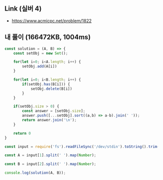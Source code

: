 ## Link (실버 4)              

- https://www.acmicpc.net/problem/1822  

## 내 풀이 (166472KB, 1004ms)          

```javascript
const solution = (A, B) => {
    const setObj = new Set();

    for(let i=0; i<A.length; i++) {
        setObj.add(A[i])
    }

    for(let i=0; i<B.length; i++) {
        if(setObj.has(B[i])) {
            setObj.delete(B[i])
        }
    }

    if(setObj.size > 0) {
        const answer = [setObj.size];
        answer.push([...setObj].sort((a,b) => a-b).join(' '));
        return answer.join('\n');
    }

    return 0
}

const input = require('fs').readFileSync('/dev/stdin').toString().trim().split('\n');

const A = input[1].split(' ').map(Number);

const B = input[2].split(' ').map(Number);

console.log(solution(A, B));
```

